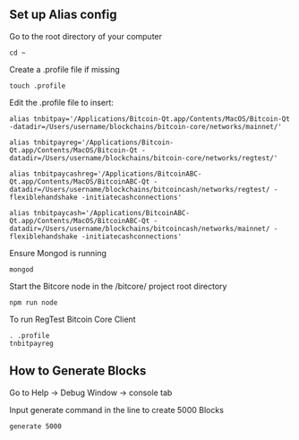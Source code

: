 ## Set up Alias config

Go to the root directory of your computer

```
cd ~
```

Create a .profile file if missing

```
touch .profile
```

Edit the .profile file to insert:

```
alias tnbitpay='/Applications/Bitcoin-Qt.app/Contents/MacOS/Bitcoin-Qt -datadir=/Users/username/blockchains/bitcoin-core/networks/mainnet/'

alias tnbitpayreg='/Applications/Bitcoin-Qt.app/Contents/MacOS/Bitcoin-Qt -datadir=/Users/username/blockchains/bitcoin-core/networks/regtest/'

alias tnbitpaycashreg='/Applications/BitcoinABC-Qt.app/Contents/MacOS/BitcoinABC-Qt -datadir=/Users/username/blockchains/bitcoincash/networks/regtest/ -flexiblehandshake -initiatecashconnections'

alias tnbitpaycash='/Applications/BitcoinABC-Qt.app/Contents/MacOS/BitcoinABC-Qt -datadir=/Users/username/blockchains/bitcoincash/networks/mainnet/ -flexiblehandshake -initiatecashconnections'
```
Ensure Mongod is running

```
mongod
```

Start the Bitcore node in the /bitcore/ project root directory

```
npm run node
```

To run RegTest Bitcoin Core Client

```
. .profile
tnbitpayreg
```

## How to Generate Blocks

Go to Help -> Debug Window -> console tab

Input generate command in the line to create 5000 Blocks

```
generate 5000
```

